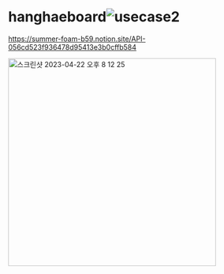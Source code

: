 # hanghaeboard![usecase2](https://user-images.githubusercontent.com/122453216/232701041-01592336-8576-457f-9ffe-6b27af35568e.png)

https://summer-foam-b59.notion.site/API-056cd523f936478d95413e3b0cffb584

<img width="421" alt="스크린샷 2023-04-22 오후 8 12 25" src="https://user-images.githubusercontent.com/122453216/233781170-057e2b92-2c01-45bc-b81d-66e2606fca98.png">
